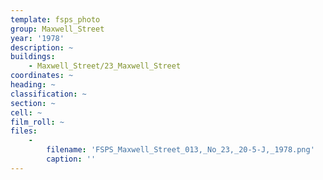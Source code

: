 ```yaml
---
template: fsps_photo
group: Maxwell_Street
year: '1978'
description: ~
buildings:
    - Maxwell_Street/23_Maxwell_Street
coordinates: ~
heading: ~
classification: ~
section: ~
cell: ~
film_roll: ~
files:
    -
        filename: 'FSPS_Maxwell_Street_013,_No_23,_20-5-J,_1978.png'
        caption: ''
---
```

